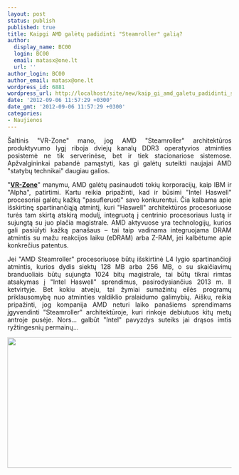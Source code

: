 ```yaml
---
layout: post
status: publish
published: true
title: Kaipgi AMD galėtų padidinti "Steamroller" galią?
author:
  display_name: BC00
  login: BC00
  email: matasx@one.lt
  url: ''
author_login: BC00
author_email: matasx@one.lt
wordpress_id: 6881
wordpress_url: http://localhost/site/new/kaip_gi_amd_galetu_padidinti_steamroller_galia/
date: '2012-09-06 11:57:29 +0300'
date_gmt: '2012-09-06 11:57:29 +0300'
categories:
- Naujienos
---
```

<p style="text-align: justify;">
	&Scaron;altinis &quot;VR-Zone&quot; mano, jog AMD &quot;Steamroller&quot; architektūros produktyvumo lygį riboja dviejų kanalų DDR3 operatyvios atminties posistemė ne tik serverinėse, bet ir tiek stacionariose sistemose. Apžvalgininkai pabandė pamąstyti, kas gi galėtų suteikti naujajai AMD &quot;statybų technikai&quot; daugiau galios.</p>
<p style="text-align: justify;">
	&quot;<a href="http://vr-zone.com/articles/how-amd-can-steamroller-the-competition-in-2013/17105.html"><strong>VR-Zone</strong></a>&quot; manymu, AMD galėtų pasinaudoti tokių korporacijų, kaip IBM ir &quot;Alpha&quot;, patirtimi. Kartu reikia pripažinti, kad ir būsimi &quot;Intel Haswell&quot; procesoriai galėtų kažką &quot;pasufleruoti&quot; savo konkurentui. Čia kalbama apie i&scaron;skirtinę spartinančiąją atmintį, kuri &quot;Haswell&quot; architektūros procesoriuose turės tam skirtą atskirą modulį, integruotą į centrinio procesoriaus lustą ir sujungtą su juo plačia magistrale. AMD aktyvuose yra technologijų, kurios gali pasiūlyti kažką pana&scaron;aus &ndash; tai taip vadinama integruojama DRAM atmintis su mažu reakcijos laiku (eDRAM) arba Z-RAM, jei kalbėtume apie konkrečius patentus.</p>
<p style="text-align: justify;">
	Jei &quot;AMD Steamroller&quot; procesoriuose būtų i&scaron;skirtinė L4 lygio spartinančioji atmintis, kurios dydis siektų 128 MB arba 256 MB, o su skaičiavimų branduoliais būtų sujungta 1024 bitų magistrale, tai būtų tikrai rimtas atsakymas į &quot;Intel Haswell&quot; sprendimus, pasirodysiančius 2013 m. II ketvirtyje. Bet kokiu atveju, tai žymiai sumažintų eilės programų priklausomybę nuo atminties valdiklio pralaidumo galimybių. Ai&scaron;ku, reikia pripažinti, jog kompanija AMD neturi laiko pana&scaron;iems sprendimams įgyvendinti &quot;Steamroller&quot; architektūroje, kuri rinkoje debiutuos kitų metų antroje pusėje. Nors&hellip; galbūt &quot;Intel&quot; pavyzdys suteiks jai drąsos imtis ryžtingesnių permainų...</p>
<p style="text-align: justify;">
	<img alt="" src="http://technews.lt/userfiles/amd_jpg.jpeg" style="width: 520px; height: 293px;" /></p>
